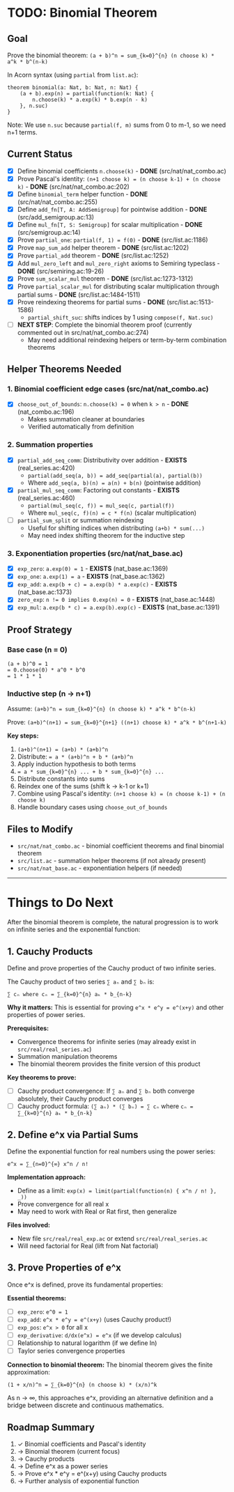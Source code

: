 # TODO: Binomial Theorem

## Goal
Prove the binomial theorem: `(a + b)^n = sum_{k=0}^{n} (n choose k) * a^k * b^(n-k)`

In Acorn syntax (using `partial` from `list.ac`):
```acorn
theorem binomial(a: Nat, b: Nat, n: Nat) {
    (a + b).exp(n) = partial(function(k: Nat) {
        n.choose(k) * a.exp(k) * b.exp(n - k)
    }, n.suc)
}
```

Note: We use `n.suc` because `partial(f, m)` sums from 0 to m-1, so we need n+1 terms.

## Current Status
- [x] Define binomial coefficients `n.choose(k)` - **DONE** (src/nat/nat_combo.ac)
- [x] Prove Pascal's identity: `(n+1 choose k) = (n choose k-1) + (n choose k)` - **DONE** (src/nat/nat_combo.ac:202)
- [x] Define `binomial_term` helper function - **DONE** (src/nat/nat_combo.ac:255)
- [x] Define `add_fn[T, A: AddSemigroup]` for pointwise addition - **DONE** (src/add_semigroup.ac:13)
- [x] Define `mul_fn[T, S: Semigroup]` for scalar multiplication - **DONE** (src/semigroup.ac:14)
- [x] Prove `partial_one`: `partial(f, 1) = f(0)` - **DONE** (src/list.ac:1186)
- [x] Prove `map_sum_add` helper theorem - **DONE** (src/list.ac:1202)
- [x] Prove `partial_add` theorem - **DONE** (src/list.ac:1252)
- [x] Add `mul_zero_left` and `mul_zero_right` axioms to Semiring typeclass - **DONE** (src/semiring.ac:19-26)
- [x] Prove `sum_scalar_mul` theorem - **DONE** (src/list.ac:1273-1312)
- [x] Prove `partial_scalar_mul` for distributing scalar multiplication through partial sums - **DONE** (src/list.ac:1484-1511)
- [x] Prove reindexing theorems for partial sums - **DONE** (src/list.ac:1513-1586)
  - `partial_shift_suc`: shifts indices by 1 using `compose(f, Nat.suc)`
- [ ] **NEXT STEP**: Complete the binomial theorem proof (currently commented out in src/nat/nat_combo.ac:274)
  - May need additional reindexing helpers or term-by-term combination theorems

## Helper Theorems Needed

### 1. Binomial coefficient edge cases (src/nat/nat_combo.ac)
- [x] `choose_out_of_bounds`: `n.choose(k) = 0` when `k > n` - **DONE** (nat_combo.ac:196)
  - Makes summation cleaner at boundaries
  - Verified automatically from definition

### 2. Summation properties
- [x] `partial_add_seq_comm`: Distributivity over addition - **EXISTS** (real_series.ac:420)
  - `partial(add_seq(a, b)) = add_seq(partial(a), partial(b))`
  - Where `add_seq(a, b)(n) = a(n) + b(n)` (pointwise addition)
- [x] `partial_mul_seq_comm`: Factoring out constants - **EXISTS** (real_series.ac:460)
  - `partial(mul_seq(c, f)) = mul_seq(c, partial(f))`
  - Where `mul_seq(c, f)(n) = c * f(n)` (scalar multiplication)
- [ ] `partial_sum_split` or summation reindexing
  - Useful for shifting indices when distributing `(a+b) * sum(...)`
  - May need index shifting theorem for the inductive step

### 3. Exponentiation properties (src/nat/nat_base.ac)
- [x] `exp_zero`: `a.exp(0) = 1` - **EXISTS** (nat_base.ac:1369)
- [x] `exp_one`: `a.exp(1) = a` - **EXISTS** (nat_base.ac:1362)
- [x] `exp_add`: `a.exp(b + c) = a.exp(b) * a.exp(c)` - **EXISTS** (nat_base.ac:1373)
- [x] `zero_exp`: `n != 0 implies 0.exp(n) = 0` - **EXISTS** (nat_base.ac:1448)
- [x] `exp_mul`: `a.exp(b * c) = a.exp(b).exp(c)` - **EXISTS** (nat_base.ac:1391)

## Proof Strategy

### Base case (n = 0)
```
(a + b)^0 = 1
= 0.choose(0) * a^0 * b^0
= 1 * 1 * 1
```

### Inductive step (n → n+1)
Assume: `(a+b)^n = sum_{k=0}^{n} (n choose k) * a^k * b^(n-k)`

Prove: `(a+b)^(n+1) = sum_{k=0}^{n+1} ((n+1) choose k) * a^k * b^(n+1-k)`

**Key steps:**
1. `(a+b)^(n+1) = (a+b) * (a+b)^n`
2. Distribute: `= a * (a+b)^n + b * (a+b)^n`
3. Apply induction hypothesis to both terms
4. `= a * sum_{k=0}^{n} ... + b * sum_{k=0}^{n} ...`
5. Distribute constants into sums
6. Reindex one of the sums (shift k → k-1 or k+1)
7. Combine using Pascal's identity: `(n+1 choose k) = (n choose k-1) + (n choose k)`
8. Handle boundary cases using `choose_out_of_bounds`

## Files to Modify
- `src/nat/nat_combo.ac` - binomial coefficient theorems and final binomial theorem
- `src/list.ac` - summation helper theorems (if not already present)
- `src/nat/nat_base.ac` - exponentiation helpers (if needed)

---

# Things to Do Next

After the binomial theorem is complete, the natural progression is to work on infinite series and the exponential function:

## 1. Cauchy Products
Define and prove properties of the Cauchy product of two infinite series.

The Cauchy product of two series `∑ aₙ` and `∑ bₙ` is:
```
∑ cₙ where cₙ = ∑_{k=0}^{n} aₖ * b_{n-k}
```

**Why it matters:** This is essential for proving `e^x * e^y = e^(x+y)` and other properties of power series.

**Prerequisites:**
- Convergence theorems for infinite series (may already exist in `src/real/real_series.ac`)
- Summation manipulation theorems
- The binomial theorem provides the finite version of this product

**Key theorems to prove:**
- [ ] Cauchy product convergence: If `∑ aₙ` and `∑ bₙ` both converge absolutely, their Cauchy product converges
- [ ] Cauchy product formula: `(∑ aₙ) * (∑ bₙ) = ∑ cₙ` where `cₙ = ∑_{k=0}^{n} aₖ * b_{n-k}`

## 2. Define e^x via Partial Sums
Define the exponential function for real numbers using the power series:
```
e^x = ∑_{n=0}^{∞} x^n / n!
```

**Implementation approach:**
- Define as a limit: `exp(x) = limit(partial(function(n) { x^n / n! }, _))`
- Prove convergence for all real x
- May need to work with Real or Rat first, then generalize

**Files involved:**
- New file `src/real/real_exp.ac` or extend `src/real/real_series.ac`
- Will need factorial for Real (lift from Nat factorial)

## 3. Prove Properties of e^x
Once e^x is defined, prove its fundamental properties:

**Essential theorems:**
- [ ] `exp_zero`: `e^0 = 1`
- [ ] `exp_add`: `e^x * e^y = e^(x+y)` (uses Cauchy product!)
- [ ] `exp_pos`: `e^x > 0` for all x
- [ ] `exp_derivative`: `d/dx(e^x) = e^x` (if we develop calculus)
- [ ] Relationship to natural logarithm (if we define ln)
- [ ] Taylor series convergence properties

**Connection to binomial theorem:**
The binomial theorem gives the finite approximation:
```
(1 + x/n)^n = ∑_{k=0}^{n} (n choose k) * (x/n)^k
```
As n → ∞, this approaches e^x, providing an alternative definition and a bridge between discrete and continuous mathematics.

## Roadmap Summary
1. ✓ Binomial coefficients and Pascal's identity
2. → Binomial theorem (current focus)
3. → Cauchy products
4. → Define e^x as a power series
5. → Prove e^x * e^y = e^(x+y) using Cauchy products
6. → Further analysis of exponential function
